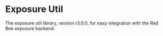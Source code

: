 # Exposure Util

The exposure util library, version r3.0.0, for easy integration with the Red Bee exposure backend.